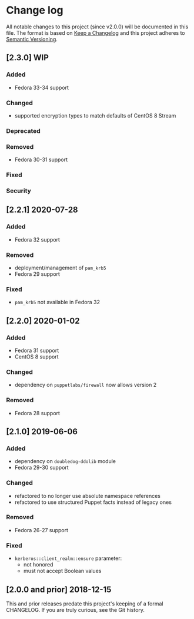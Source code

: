 <!--
This file is part of the doubledog-kerberos Puppet module.
Copyright 2018-2021 John Florian
SPDX-License-Identifier: GPL-3.0-or-later

Template

## [VERSION] WIP
### Added
### Changed
### Deprecated
### Removed
### Fixed
### Security

-->

# Change log

All notable changes to this project (since v2.0.0) will be documented in this file.  The format is based on [Keep a Changelog](http://keepachangelog.com/en/1.0.0/) and this project adheres to [Semantic Versioning](http://semver.org).

## [2.3.0] WIP
### Added
- Fedora 33-34 support
### Changed
- supported encryption types to match defaults of CentOS 8 Stream
### Deprecated
### Removed
- Fedora 30-31 support
### Fixed
### Security

## [2.2.1] 2020-07-28
### Added
- Fedora 32 support
### Removed
- deployment/management of `pam_krb5`
- Fedora 29 support
### Fixed
- `pam_krb5` not available in Fedora 32

## [2.2.0] 2020-01-02
### Added
- Fedora 31 support
- CentOS 8 support
### Changed
- dependency on `puppetlabs/firewall` now allows version 2
### Removed
- Fedora 28 support

## [2.1.0] 2019-06-06
### Added
- dependency on `doubledog-ddolib` module
- Fedora 29-30 support
### Changed
- refactored to no longer use absolute namespace references
- refactored to use structured Puppet facts instead of legacy ones
### Removed
- Fedora 26-27 support
### Fixed
- `kerberos::client_realm::ensure` parameter:
    - not honored
    - must not accept Boolean values

## [2.0.0 and prior] 2018-12-15

This and prior releases predate this project's keeping of a formal CHANGELOG.  If you are truly curious, see the Git history.
